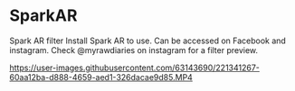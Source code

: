 # SparkAR
Spark AR filter
Install Spark AR to use. 
Can be accessed on Facebook and instagram. Check @myrawdiaries on instagram for a filter preview.


https://user-images.githubusercontent.com/63143690/221341267-60aa12ba-d888-4659-aed1-326dacae9d85.MP4

